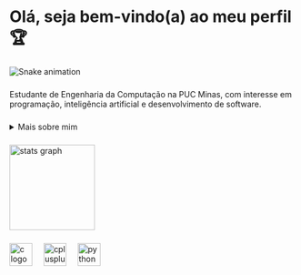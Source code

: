 <h1 align="left">Olá, seja bem-vindo(a) ao meu perfil 🏆</h1>

###

<img src="https://raw.githubusercontent.com/opedrocastro1/opedrocastro1/output/snake.svg" alt="Snake animation" />

###

<p align="left">Estudante de Engenharia da Computação na PUC Minas, com interesse em programação, inteligência artificial e desenvolvimento de software.</p>

###

<details>
  <summary>Mais sobre mim </summary>

  - Tenho 19 anos, moro no Brasil e estou cursando Engenharia da Computação na PUC Minas. Possuo experiência com as linguagens C, C++ e Python, além de um bom domínio de inglês e conhecimentos básicos de espanhol.

  - No meu tempo livre, gosto de pesquisar sobre tecnologia, inteligência artificial e automações para o dia a dia. Também gosto de assistir séries e desenvolver projetos pessoais, que me ajudam a ampliar minha criatividade e capacidade de aprendizado contínuo.
</details>

###

<div align="left">
  <img src="https://github-readme-stats.vercel.app/api?username=opedrocastro1&hide_title=false&hide_rank=false&show_icons=true&include_all_commits=true&count_private=true&disable_animations=false&theme=dark&locale=pt-br&hide_border=false&order=1" height="150" alt="stats graph"  />
</div>

###

<div align="left">
  <img src="https://cdn.jsdelivr.net/gh/devicons/devicon/icons/c/c-original.svg" height="40" alt="c logo"  />
  <img width="12" />
  <img src="https://cdn.jsdelivr.net/gh/devicons/devicon/icons/cplusplus/cplusplus-original.svg" height="40" alt="cplusplus logo"  />
  <img width="12" />
  <img src="https://cdn.jsdelivr.net/gh/devicons/devicon/icons/python/python-original.svg" height="40" alt="python logo"  />
</div>

###
